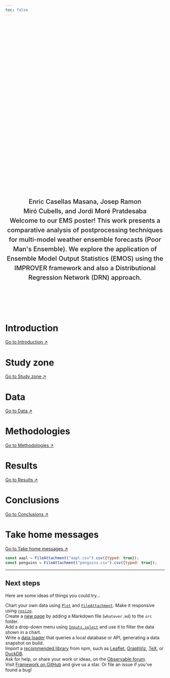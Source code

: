 ```yaml
---
toc: false
---
```


<style>

.hero {
  display: flex;
  flex-direction: column;
  align-items: center;
  font-family: var(--sans-serif);
  margin: 4rem 0 8rem;
  text-wrap: balance;
  text-align: center;
}

.hero h1 {
  margin: 2rem 0;
  max-width: none;
  font-size: 14vw;
  font-weight: 900;
  line-height: 1.1;
  background: linear-gradient(30deg, var(--theme-foreground-focus), currentColor);
  -webkit-background-clip: text;
  -webkit-text-fill-color: transparent;
  background-clip: text;
}

.hero h2 {
  margin: 0;
  max-width: 34em;
  font-size: 20px;
  font-style: initial;
  font-weight: 500;
  line-height: 1.5;
  color: var(--theme-foreground-muted);
}

@media (min-width: 640px) {
  .hero h1 {
    font-size: 50px;
  }
}

</style>

<div class="hero">
  <h1>Postprocessing multi-model ensemble temperature forecasts using Distributional Regression Networks</h1>
  <h2>Enric Casellas Masana, Josep Ramon Miró Cubells, and Jordi Moré Pratdesaba</h2>
  <h2>
    Welcome to our EMS poster! This work presents a comparative analysis of postprocessing techniques for 
    multi-model weather ensemble forecasts (Poor Man's Ensemble). We explore the application of Ensemble Model
    Output Statistics (EMOS) using the IMPROVER framework and also a Distributional Regression Network (DRN) approach.
  </h2>
</div>

<div class="grid grid-cols-4" style="grid-auto-rows: 304px;">
  <div class="card">
    <h1>Introduction</h1>
    <a href="introduction"><span>Go to Introduction &#8599;</span></a>
  </div>

  <div class="card">
    <h1>Study zone</h1>
    <a href="introduction"><span>Go to Study zone &#8599;</span></a>
  </div>

  <div class="card">
    <h1>Data</h1>
    <a href="introduction"><span>Go to Data &#8599;</span></a>
  </div>

  <div class="card">
    <h1>Methodologies</h1>
    <a href="in"><span>Go to Methodologies &#8599;</span></a>
  </div>

</div>

<div class="grid grid-cols-2" style="grid-auto-rows: 504px;">
  <div class="card">
    <h1>Results</h1>
    <a href="introduction"><span>Go to Results &#8599;</span></a>
  </div>

  <div class="card">
    <h1>Conclusions</h1>
    <a href="introduction"><span>Go to Conclusions &#8599;</span></a>
  </div>
</div>

<div class="grid grid-cols-1" style="grid-auto-rows: 204px;">
  <div class="card">
    <h1>Take home messages</h1>
    <a href="introduction"><span>Go to Take home messages &#8599;</span></a>
  </div>
</div>

```js
const aapl = FileAttachment("aapl.csv").csv({typed: true});
const penguins = FileAttachment("penguins.csv").csv({typed: true});
```

---

## Next steps

Here are some ideas of things you could try…

<div class="grid grid-cols-4">
  <div class="card">
    Chart your own data using <a href="https://observablehq.com/framework/lib/plot"><code>Plot</code></a> and <a href="https://observablehq.com/framework/files"><code>FileAttachment</code></a>. Make it responsive using <a href="https://observablehq.com/framework/display#responsive-display"><code>resize</code></a>.
  </div>
  <div class="card">
    Create a <a href="https://observablehq.com/framework/project-structure">new page</a> by adding a Markdown file (<code>whatever.md</code>) to the <code>src</code> folder.
  </div>
  <div class="card">
    Add a drop-down menu using <a href="https://observablehq.com/framework/inputs/select"><code>Inputs.select</code></a> and use it to filter the data shown in a chart.
  </div>
  <div class="card">
    Write a <a href="https://observablehq.com/framework/loaders">data loader</a> that queries a local database or API, generating a data snapshot on build.
  </div>
  <div class="card">
    Import a <a href="https://observablehq.com/framework/imports">recommended library</a> from npm, such as <a href="https://observablehq.com/framework/lib/leaflet">Leaflet</a>, <a href="https://observablehq.com/framework/lib/dot">GraphViz</a>, <a href="https://observablehq.com/framework/lib/tex">TeX</a>, or <a href="https://observablehq.com/framework/lib/duckdb">DuckDB</a>.
  </div>
  <div class="card">
    Ask for help, or share your work or ideas, on the <a href="https://talk.observablehq.com/">Observable forum</a>.
  </div>
  <div class="card">
    Visit <a href="https://github.com/observablehq/framework">Framework on GitHub</a> and give us a star. Or file an issue if you’ve found a bug!
  </div>
</div>
